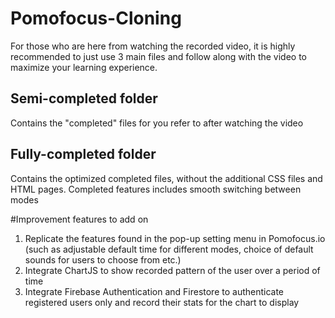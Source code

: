 # Pomofocus-Cloning

For those who are here from watching the recorded video, it is highly recommended to just use 3 main files and follow along with the video to maximize your learning experience.

## Semi-completed folder
Contains the "completed" files for you refer to after watching the video

## Fully-completed folder
Contains the optimized completed files, without the additional CSS files and HTML pages. Completed features includes smooth switching between modes

#Improvement features to add on
1. Replicate the features found in the pop-up setting menu in Pomofocus.io (such as adjustable default time for different modes, choice of default sounds for users to choose from etc.)
2. Integrate ChartJS to show recorded pattern of the user over a period of time
3. Integrate Firebase Authentication and Firestore to authenticate registered users only and record their stats for the chart to display
